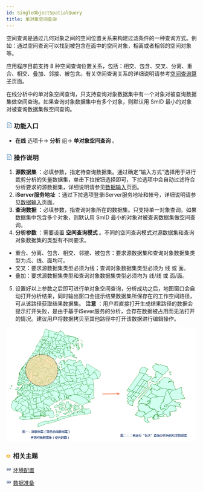 ```yaml
---
id: SingleObjectSpatialQuery
title: 单对象空间查询
---
```

空间查询是通过几何对象之间的空间位置关系来构建过滤条件的一种查询方式。例如：通过空间查询可以找到被包含在面中的空间对象，相离或者相邻的空间对象等。

应用程序目前支持 8 种空间查询位置关系，包括：相交、包含、交叉、分离、重合、相交、叠加、邻接、被包含。有关空间查询关系的详细说明请参考[空间查询算子](../Query/SQ_BasicOperators)页面。

在线分析中的单对象空间查询，只支持查询对象数据集中有一个对象对被查询数据集做空间查询。如果查询对象数据集中有多个对象，则默认用 SmID 最小的对象对被查询数据集做空间查询。

### ![](../img/read.gif) 功能入口

* **在线** 选项卡-> **分析** 组-> **单对象空间查询** 。

### ![](../img/read.gif) 操作说明

1. **源数据集** ：必填参数，指定待查询数据集。通过确定“输入方式”选择用于进行裁剪分析的矢量数据集，单击下拉按钮选择即可，下拉选项中会自动过滤符合分析要求的源数据集，详细说明请参见[数据输入](DataInputType)页面。
2. **iServer服务地址** ：通过下拉选项登录iServer服务地址和帐号，详细说明请参见[数据输入](DataInputType)页面。
3. **查询数据** ：必填参数，指查询对象所在的数据集。只支持单一对象查询。如果数据集中包含多个对象，则默认用 SmID 最小的对象对被查询数据集做空间查询。 
4. **分析参数** ：需要设置 **空间查询模式** 。不同的空间查询模式对源数据集和查询对象数据集的类型有不同要求。  
  * 重合、分离、包含、相交、邻接、被包含：要求源数据集和查询对象数据集类型为点、线、面均可。
  * 交叉：要求源数据集类型必须为线；查询对象数据集类型必须为 线 或 面。
  * 叠加：要求源数据集类型和查询对象数据集类型必须均为 线/线 或 面/面。
5. 设置好以上参数之后即可进行单对象空间查询，分析成功之后，地图窗口会自动打开分析结果，同时输出窗口会提示结果数据集所保存在的工作空间路径，可从该路径获取结果数据集。 **注意** ：用户若直接打开生成结果路径的数据会提示打开失败，是由于基于iSever服务的分析，会存在数据被占用而无法打开的情况。建议用户将数据拷贝至其他路径中打开该数据进行编辑操作。

![](img/Query.png)

### ![](../img/seealso.png) 相关主题

![](../img/smalltitle.png) [环境配置](BigDataAnalysisEnvironmentConfiguration)

![](../img/smalltitle.png) [数据准备](DataPreparation)
